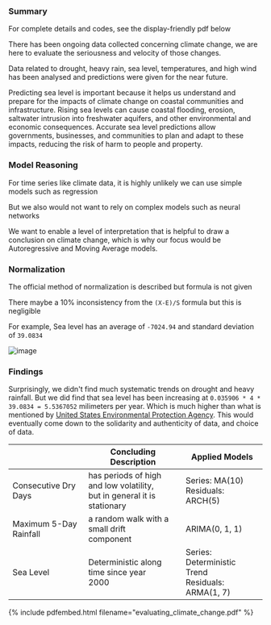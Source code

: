 ### Summary

For complete details and codes, see the display-friendly pdf below

There has been ongoing data collected concerning climate change, we are here to evaluate the seriousness and velocity of those changes.

Data related to drought, heavy rain, sea level, temperatures, and high wind has been analysed and predictions were given for the near future.

Predicting sea level is important because it helps us understand and prepare for the impacts of climate change on coastal communities and infrastructure. Rising sea levels can cause coastal flooding, erosion, saltwater intrusion into freshwater aquifers, and other environmental and economic consequences. Accurate sea level predictions allow governments, businesses, and communities to plan and adapt to these impacts, reducing the risk of harm to people and property.

### Model Reasoning

For time series like climate data, it is highly unlikely we can use simple models such as regression

But we also would not want to rely on complex models such as neural networks

We want to enable a level of interpretation that is helpful to draw a conclusion on climate change, which is why our focus would be Autoregressive and Moving Average models.

### Normalization

The official method of normalization is described but formula is not given

There maybe a 10% inconsistency from the `(X-E)/S` formula but this is negligible

For example, Sea level has an average of `-7024.94` and standard deviation of `39.0834`

![image](https://user-images.githubusercontent.com/12572058/216469063-04a48143-978f-49e1-84b6-fa9272c0371c.png)

### Findings

Surprisingly, we didn't find much systematic trends on drought and heavy rainfall. But we did find that sea level has been increasing at `0.035906 * 4 * 39.0834 = 5.5367052` milimeters per year. Which is much higher than what is mentioned by [United States Environmental Protection Agency](https://www.epa.gov/climate-indicators/climate-change-indicators-sea-level). This would eventually come down to the solidarity and authenticity of data, and choice of data.

|                        | Concluding Description                                                     | Applied Models                                       |
|------------------------|----------------------------------------------------------------------------|------------------------------------------------------|
|  Consecutive Dry Days  | has periods of high and low volatility,<br>but in general it is stationary |         Series: MA(10)<br>Residuals: ARCH(5)         |
| Maximum 5-Day Rainfall |                a random walk with a small drift<br>component               |                    ARIMA(0, 1, 1)                    |
|        Sea Level       |                 Deterministic along time since year<br>2000                | Series: Deterministic Trend<br>Residuals: ARMA(1, 7) |

{% include pdfembed.html filename="evaluating_climate_change.pdf" %}
